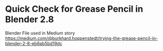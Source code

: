 # Quick Check for Grease Pencil in Blender 2.8
Blender File used in Medium story https://medium.com/@burkhard.hoppenstedt/trying-the-grease-pencil-in-blender-2-8-eb6ab5bd19dc
